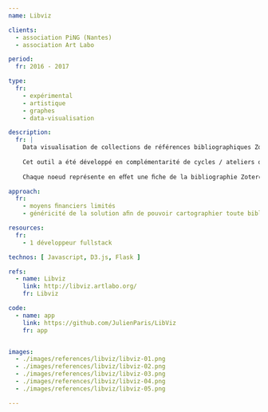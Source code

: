 ```yaml
---
name: Libviz

clients: 
  - association PiNG (Nantes) 
  - association Art Labo

period: 
  fr: 2016 - 2017

type:
  fr:
    - expérimental 
    - artistique 
    - graphes 
    - data-visualisation

description:
  fr: |
    Data visualisation de collections de références bibliographiques Zotero. 
    
    Cet outil a été développé en complémentarité de cycles / ateliers organisés par l'association PiNG, en collaboration avec le CNAM et des structures artistiques. Il avait pour but de permettre de cartographier des controverses sur une thématique particulière tout en les documentant avec Zotero.
    
    Chaque noeud représente en eﬀet une ﬁche de la bibliographie Zotero renvoyant vers un article, un ouvrage, un site internet...

approach:
  fr: 
    - moyens ﬁnanciers limités
    - généricité de la solution aﬁn de pouvoir cartographier toute bibliographie enregistrée sur Zotero

resources:
  fr: 
    - 1 développeur fullstack

technos: [ Javascript, D3.js, Flask ]

refs:
  - name: Libviz
    link: http://libviz.artlabo.org/
    fr: Libviz

code:
  - name: app
    link: https://github.com/JulienParis/LibViz
    fr: app


images:
  - ./images/references/libviz/libviz-01.png
  - ./images/references/libviz/libviz-02.png
  - ./images/references/libviz/libviz-03.png
  - ./images/references/libviz/libviz-04.png
  - ./images/references/libviz/libviz-05.png

---
```

